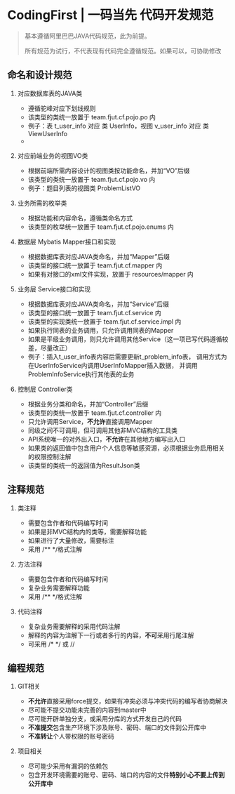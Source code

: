 # CodingFirst | 一码当先 代码开发规范

> 基本遵循阿里巴巴JAVA代码规范，此为前提。
>
> 所有规范为试行，不代表现有代码完全遵循规范。如果可以，可协助修改

## 命名和设计规范

1. 对应数据库表的JAVA类
    - 遵循驼峰对应下划线规则
    - 该类型的类统一放置于 team.fjut.cf.pojo.po 内
    - 例子：表 t_user_info 对应 类 UserInfo，视图 v_user_info 对应 类 ViewUserInfo
    - 

2. 对应前端业务的视图VO类
    - 根据前端所需内容设计的视图类按功能命名，并加“VO”后缀
    - 该类型的类统一放置于 team.fjut.cf.pojo.vo 内
    - 例子：题目列表的视图类 ProblemListVO

3. 业务所需的枚举类
    - 根据功能和内容命名，遵循类命名方式
    - 该类型的枚举统一放置于 team.fjut.cf.pojo.enums 内 

4. 数据层 Mybatis Mapper接口和实现
    - 根据数据库表对应JAVA类命名，并加“Mapper”后缀
    - 该类型的接口统一放置于 team.fjut.cf.mapper 内
    - 如果有对接口的xml文件实现，放置于 resources/mapper 内
    
5. 业务层 Service接口和实现
    - 根据数据库表对应JAVA类命名，并加“Service”后缀
    - 该类型的接口统一放置于 team.fjut.cf.service 内
    - 该类型的实现类统一放置于 team.fjut.cf.service.impl 内
    - 如果执行同表的业务调用，只允许调用同表的Mapper
    - 如果是平级业务调用，则只允许调用其他Service（这一项已写代码遵循较差，尽量改正）
    - 例子：插入t_user_info表内容后需要更新t_problem_info表，
    调用方式为在UserInfoService内调用UserInfoMapper插入数据，
    并调用ProblemInfoService执行其他表的业务
    
6. 控制层 Controller类
    - 根据业务分类和命名，并加“Controller”后缀
    - 该类型的类统一放置于 team.fjut.cf.controller 内
    - 只允许调用Service，**不允许**直接调用Mapper
    - 同级之间不可调用，但可调用其他非MVC结构的工具类
    - API系统唯一的对外出入口，**不允许**在其他地方编写出入口
    - 如果类的返回值中包含用户个人信息等敏感资源，必须根据业务启用相关的权限控制注解
    - 该类型的类统一的返回值为ResultJson类
    

## 注释规范

1. 类注释
    - 需要包含作者和代码编写时间
    - 如果是非MVC结构内的类等，需要解释功能
    - 如果进行了大量修改，需要标注
    - 采用 /** */格式注解

2. 方法注释
    - 需要包含作者和代码编写时间
    - 复杂业务需要解释功能
    - 采用 /** */格式注解

3. 代码注释
    - 复杂业务需要解释的采用代码注解
    - 解释的内容为注解下一行或者多行的内容，**不可**采用行尾注解
    - 可采用 /* */ 或 //
 
## 编程规范

1. GIT相关
    - **不允许**直接采用force提交，如果有冲突必须与冲突代码的编写者协商解决
    - 尽可能不提交功能未完善的内容到master中
    - 尽可能开辟单独分支，或采用分库的方式开发自己的代码
    - **不准提交**包含生产环境下涉及账号、密码、端口的文件到公开库中
    - **不准转让**个人带权限的账号密码
    
2. 项目相关
    - 尽可能少采用有漏洞的依赖包
    - 包含开发环境需要的账号、密码、端口的内容的文件**特别小心不要上传到公开库中**